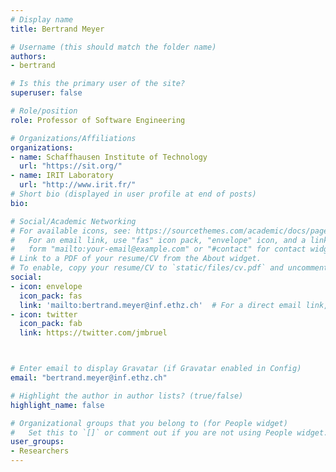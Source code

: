 ```yaml
---
# Display name
title: Bertrand Meyer

# Username (this should match the folder name)
authors:
- bertrand

# Is this the primary user of the site?
superuser: false

# Role/position
role: Professor of Software Engineering

# Organizations/Affiliations
organizations:
- name: Schaffhausen Institute of Technology
  url: "https://sit.org/"
- name: IRIT Laboratory
  url: "http://www.irit.fr/"
# Short bio (displayed in user profile at end of posts)
bio: 

# Social/Academic Networking
# For available icons, see: https://sourcethemes.com/academic/docs/page-builder/#icons
#   For an email link, use "fas" icon pack, "envelope" icon, and a link in the
#   form "mailto:your-email@example.com" or "#contact" for contact widget.
# Link to a PDF of your resume/CV from the About widget.
# To enable, copy your resume/CV to `static/files/cv.pdf` and uncomment the lines below.
social:
- icon: envelope
  icon_pack: fas
  link: 'mailto:bertrand.meyer@inf.ethz.ch'  # For a direct email link, use "mailto:test@example.org".
- icon: twitter
  icon_pack: fab
  link: https://twitter.com/jmbruel



# Enter email to display Gravatar (if Gravatar enabled in Config)
email: "bertrand.meyer@inf.ethz.ch"

# Highlight the author in author lists? (true/false)
highlight_name: false

# Organizational groups that you belong to (for People widget)
#   Set this to `[]` or comment out if you are not using People widget.
user_groups:
- Researchers
---
```

